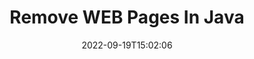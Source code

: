 ---
############################# Static ############################
layout: "auto-gen-merger"
date: 2022-09-19T15:02:06
draft: false
otherformats: csv doc docm docx dot dotm dotx epub html mht mhtml odp ods odt otp ott

############################# Head ############################
head_title: "Remove WEB Pages in Java"
head_description: "Remove or delete a single page or collection of pages from a WEB file in Java by reversing the pages order using the documents merger API."

############################# Header ############################
title: "Remove WEB Pages In Java"
description: "Remove WEB Pages with a few lines of Java code."
bg_image: "https://cms.admin.containerize.com/templates/aspose/App_Themes/V3/images/bg/header1.png"
bg_overlay: false
button:
    enable: true
    icon: "fas fa-arrow-down"
    label: "Download Free Trial"
    link: "https://downloads.groupdocs.com/merger/java"

############################# SubMenu ############################
submenu:
    enable: true

    left:
        img_alt: "GroupDocs.Merger for Java"
        image: "https://cms.admin.containerize.com/templates/groupdocs/images/product-logos/90x90-noborder/groupdocs-merger-java.png"
        product: "GroupDocs.Merger"
        platform: "Java"

    middle:
        button:

            # button loop
            - link: "https://apireference.groupdocs.com/merger/java"
              text: "API Reference"

            # button loop
            - link: "https://github.com/groupdocs-merger"
              text: "Code Examples"

            # button loop
            - link: "https://products.groupdocs.app/merger/family"
              text: "Live Demos"

            # button loop
            - link: "https://purchase.groupdocs.com/pricing/merger/java"
              text: "Pricing"

    right:
        link_download: "https://downloads.groupdocs.com/merger"
        link_learn: "https://docs.groupdocs.com/merger/java"
        link_buy: "https://purchase.groupdocs.com"

############################# About ############################
about:
    enable: true
    title: "About GroupDocs.Merger for Java API"
    content: |
        [GroupDocs.Merger for Java](/merger/java/) offers a simple solution to safely merge & split between a wide range of document formats including PDF, Microsoft Office (Word, Excel, PowerPoint, OneNote), OpenDocument, HTML, images and many others within Java applications. By adding just a few lines of the code, perform several document operations such as move, remove, rotate, swap, extract or change the orientation of pages within the documents. The documents merging API also supports previewing document pages as an image to analyse the document structure, formatting and content on the page.
        
        GroupDocs.Merger API is a right choice for corporate solutions which needs file page removing features. These APIs are well supported on all major operating systems and platforms including J2SE 7.0 (1.7), J2SE 8.0 (1.8), Java 10.

############################# Steps ############################
steps:
    enable: true
    title_left: "Remove WEB File Pages in Java"
    content_left: |
        [GroupDocs.Merger for Java](/merger/java/) makes it easy for Java developers to delete a single or a number of particular pages within a WEB file by implementing a few easy steps.
        
        * Initialize **RemoveOptions** with page numbers to remove.
        * Create new instance of **Merger** and pass source document path as a constructor parameter.
        * Call **removePages** and pass **RemoveOptions** object.
        * Call **save** and specify the file path to save the resultant document.

    title_right: "System Requirements"
    content_right: |
        GroupDocs.Merger for Java APIs are supported on all major platforms and operating systems. Before executing the code below, please make sure that you have the following prerequisites installed on your system.

        * Operating Systems: Microsoft Windows, Linux, MacOS
        * Development Environments: NetBeans, IntelliJ IDEA, Eclipse
        * Frameworks: J2SE 7.0 (1.7), J2SE 8.0 (1.8), Java 10
        * Download the latest version of GroupDocs.Merger for Java from [Maven](https://repository.groupdocs.com/webapp/#/artifacts/browse/tree/General/repo/com/groupdocs/groupdocs-merger)
         
    code: |
     {{% merger/additional-styles %}}
     {{< merger/code-merger title="How to remove WEB file pages using Java example code">}}

        ```java    
        // Remove WEB file pages using GroupDocs.Merger API
        // Initialize RemoveOptions class with selected page numbers
        RemoveOptions removeOptions = new RemoveOptions(new int[] { 3, 6 });

        // Instantiate Merger with input WEB document
        Merger merger = new Merger("input.web");

        // Call removePages method and pass RemoveOptions object to it
        merger.removePages(removeOptions);
    
        // Call save method and pass desired file path to save the output document
        merger.save("output.web");
        ```
     {{< /merger/code-merger >}}

############################# Demos ############################
demos:
    enable: true
    title: "Live Demos - Remove WEB Pages Online"
    content: |
       Remove WEB file pages right now by visiting [GroupDocs.Merger Live Demos](https://products.groupdocs.app/splitter/remove-pages/web) website.
       The live demo has the following benefits.
        
############################# About Formats ############################
about_formats:
    enable: true

############################# More Formats ############################
more_formats:
    enable: true
    title: "Remove Pages From Other Document Formats"
    content: |
        Java documents merger & split API for file formats and images. Remove some of the popular file formats as stated below.

############################# Back to top ###############################
back_to_top:
    enable: true
---
